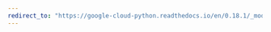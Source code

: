 ```yaml
---
redirect_to: "https://google-cloud-python.readthedocs.io/en/0.18.1/_modules/gcloud/bigquery/job.html"
---
```

